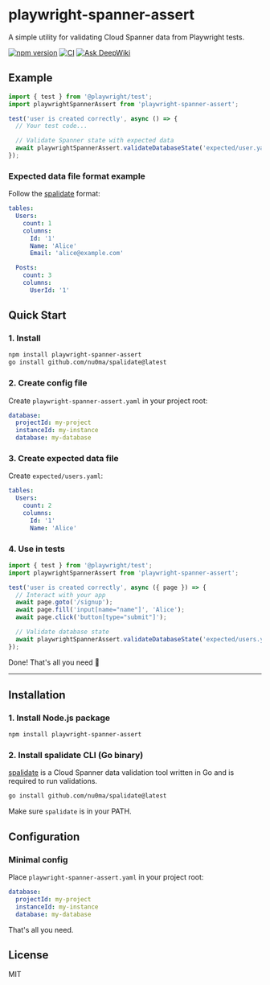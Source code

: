 # playwright-spanner-assert

A simple utility for validating Cloud Spanner data from Playwright tests.

[![npm version](https://img.shields.io/npm/v/playwright-spanner-assert)](https://www.npmjs.com/package/playwright-spanner-assert)
[![CI](https://github.com/nu0ma/playwright-spanner-assert/actions/workflows/ci.yml/badge.svg)](https://github.com/nu0ma/playwright-spanner-assert/actions/workflows/ci.yml)
[![Ask DeepWiki](https://deepwiki.com/badge.svg)](https://deepwiki.com/nu0ma/playwright-spanner-assert)

## Example

```ts
import { test } from '@playwright/test';
import playwrightSpannerAssert from 'playwright-spanner-assert';

test('user is created correctly', async () => {
  // Your test code...

  // Validate Spanner state with expected data
  await playwrightSpannerAssert.validateDatabaseState('expected/user.yaml');
});
```

### Expected data file format example

Follow the [spalidate](https://github.com/nu0ma/spalidate) format:

```yaml
tables:
  Users:
    count: 1
    columns:
      Id: '1'
      Name: 'Alice'
      Email: 'alice@example.com'

  Posts:
    count: 3
    columns:
      UserId: '1'
```

## Quick Start

### 1. Install

```bash
npm install playwright-spanner-assert
go install github.com/nu0ma/spalidate@latest
```

### 2. Create config file

Create `playwright-spanner-assert.yaml` in your project root:

```yaml
database:
  projectId: my-project
  instanceId: my-instance
  database: my-database
```

### 3. Create expected data file

Create `expected/users.yaml`:

```yaml
tables:
  Users:
    count: 2
    columns:
      Id: '1'
      Name: 'Alice'
```

### 4. Use in tests

```ts
import { test } from '@playwright/test';
import playwrightSpannerAssert from 'playwright-spanner-assert';

test('user is created correctly', async ({ page }) => {
  // Interact with your app
  await page.goto('/signup');
  await page.fill('input[name="name"]', 'Alice');
  await page.click('button[type="submit"]');

  // Validate database state
  await playwrightSpannerAssert.validateDatabaseState('expected/users.yaml');
});
```

Done! That's all you need 🎉

---

## Installation

### 1. Install Node.js package

```bash
npm install playwright-spanner-assert
```

### 2. Install spalidate CLI (Go binary)

[spalidate](https://github.com/nu0ma/spalidate) is a Cloud Spanner data validation tool written in Go and is required to run validations.

```bash
go install github.com/nu0ma/spalidate@latest
```

Make sure `spalidate` is in your PATH.

## Configuration

### Minimal config

Place `playwright-spanner-assert.yaml` in your project root:

```yaml
database:
  projectId: my-project
  instanceId: my-instance
  database: my-database
```

That's all you need.

## License

MIT
